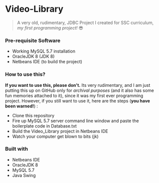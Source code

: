 # Video-Library
> A very old, rudimentary, JDBC Project I created for SSC curriculum, *my first programming project!* 😎

### Pre-requisite Software
* Working MySQL 5.7 installation
* OracleJDK 8 (JDK 8)
* Netbeans IDE (to build the project)

### How to use this?
**If you want to use this, please don't.** 
Its very rudimentary, and I am just putting this up on GitHub only for *archival purposes* (and it also has some fun memories attached to it), since it was my first ever programming project. However, if you still want to use it, here are the steps (**you have been warned!**) : 
* Clone this repository
* Fire up MySQL 5.7 server command line window and paste the boilerplate code in Database.txt
* Build the Video_Library project in Netbeans IDE
* Watch your computer get blown to bits (jk)

### Built with
* Netbeans IDE
* OracleJDK 8
* MySQL 5.7
* Java Swing
